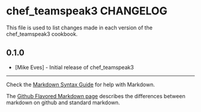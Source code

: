 chef_teamspeak3 CHANGELOG
=========================

This file is used to list changes made in each version of the chef_teamspeak3 cookbook.

0.1.0
-----
- [Mike Eves] - Initial release of chef_teamspeak3

- - -
Check the [Markdown Syntax Guide](http://daringfireball.net/projects/markdown/syntax) for help with Markdown.

The [Github Flavored Markdown page](http://github.github.com/github-flavored-markdown/) describes the differences between markdown on github and standard markdown.
